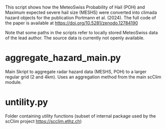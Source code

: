 This script shows how the MeteoSwiss Probability of Hail (POH) and Maximum expected severe hail size (MESHS) were converted into climada hazard objects for the publication Portmann et al. (2024).
The full code of the paper is available at https://doi.org/10.5281/zenodo.12784190

Note that some paths in the scripts refer to locally stored MeteoSwiss data of the lead author. The source data is currently not openly available.

# aggregate_hazard_main.py
Main Skript to aggregate radar hazard data (MESHS, POH) to a larger regular grid (2 and 4km). Uses an aggregation method from the main scClim module.

# untility.py
Folder containing utility functions (subset of internal package used by the scClim project https://scclim.ethz.ch)
